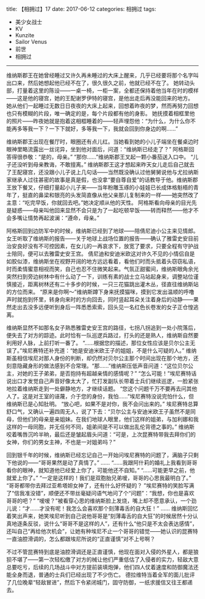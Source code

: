 title: 【相拥过】17
date: 2017-06-12
categories: 相拥过
tags:
- 美少女战士
- KV
- Kunzite
- Sailor Venus
- 前世
- 相拥过
---

维纳斯郡王在她曾经睡过又许久再未睡过的大床上醒来，几乎已经要将那个名字叫出口来，然后她想起他已经不在了，很久很久之前，他就已经不在了。<!--more-->
她转动头部，打量着这里的陈设——一桌一椅，一柜一案，全都还保持着他当年在时的模样——这是他的寝宫，她的王配谢罗伊特的寝宫，是他出走后再没能回来的地方。
她从他们一起睡过无数日日夜夜的大床上起来，回想着昨夜的梦，然而再努力回想也只有模糊的片段，唯一确定的是，每个片段都有他的身影。
她抚摸着相框里他的照片——昨夜她就是抱着这相框睡着的——轻声埋怨他：“为什么，为什么你不能再多等我一下？一下下就好，多等我一下，我就会回到你身边的啊……”

维纳斯郡王出现在餐厅时，眼圈还有点儿红。当她看到她的小儿子端坐在餐桌边时眼神里略流露出一丝诧异，坐到他对面后，问道：“维纳斯已经走了？”
阿格斯回答得很恭敬：“是的，母亲。”
“那你……”维纳斯郡王叉起一颗小番茄送入口中。
“儿子还没听到母亲教诲，不敢擅离。”
维纳斯郡王这才想起来昨天女儿走后自己就去了王配寝宫，还没跟小儿子说上几句话——当然既没确认过他舅舅说他与尤拉纳斯家继承人过往甚密的故事是真是假，也没拿“要自尊自爱”的话教导于他。维纳斯郡王放下餐叉，仔细打量起小儿子来——当年粉雕玉琢的小娃娃已长成体格魁梧的青年了，挺直的鼻梁和银亮的头发简直像从他父亲那儿复制来的一样——她突然改了主意：“吃完早饭，你就回去吧。”她决定顺从他的天性。
阿格斯看向母亲的目光先是疑惑——母亲叫他回来显然不会只是为了一起吃顿早饭——转而释然——他才不会多嘴让情势再起波澜：“遵命，母亲。”

阿格斯回到边防军中的时候，维纳斯已经到了地球——陪倩尼迪小公主来见情郎。女王听取了维纳斯的报告——关于地球上战场位置的报告——确认了雅雷史安目前治安良好没有不可控因素，在女儿的一再哀求下，放宽了要求，只要全程有守护战士陪同，便可以去雅雷史安王宫。
倩尼迪和安迪米欧这对许久不见的小情侣自是如胶似漆，维纳斯坐在视野开阔的地方远远看着，看他们时而头抵着头窃窃私语，时而柔情蜜意相视而笑，自己也忍不住微笑起来。气氛正甜蜜间，维纳斯眼角余光突然扫到旁边树林中有什么动了一下，训练有素的战士立马站起身来，调整站位谨慎接近，距离树林还有二十多步的时候，一只三花猫跳出灌木丛，径直往维纳斯站的方位而来。
“原来是你啊～”维纳斯蹲下身来抚摸猫咪，摸到它发出温顺的呼噜声时就抱到怀里，转身向来时的方向回去，同时竖起耳朵关注着身后的动静——果然走出去没多远便听到身后一阵悉悉索索，回头见一名红色长卷发的女子正仓惶逃离。

维纳斯显然不如那名女子熟悉雅雷史安王宫的路径，七拐八拐追到一处小院落后，便失去了对方的踪迹。此时恰有一队巡逻兵路过，打头的还是熟人，维纳斯自然要利用好人脉，上前打听一番了。
“……根据您的描述，那位女性应该是贝尔公主无误了。”埃尼赛特还补充道：“她是安迪米欧王子的姐姐，不是什么可疑的人。”
维纳斯虽相信埃尼对那人身份的判断，却仍然对贝尔公主那个时间出现在那个地方，还刻意隐藏身形的做法感到不合常理。“那……”维纳斯压低声音问道：“这位贝尔公主，对她的王子弟弟，是否抱持有超越亲情的感情呢？”
“怎么可能！”埃尼赛特话说出口才发觉自己声音好像太大了，忙打发副队长带着士兵们继续巡逻，一脸紧张地拉着维纳斯走到一处僻静地方，才继续话题。
“您这个问题千万不要再去问其他人了。这是对王室的诬蔑，介于您的身份，我怕……”埃尼赛特没说完怕什么，但维纳斯已是心知肚明。
“放心吧，如果不是对你，我不会问出来的。”
埃尼赛特总算舒口气，又确认一遍四周无人，说了下去：“贝尔公主与安迪米欧王子虽然不是同母，但他们的母亲是亲姐妹。在我们地球人眼里，他们这样的姐弟，与加利娜和我这样的一母同胞，并无任何不同，姐弟间是不可以做出乱伦背德之事的。”
维纳斯咬着嘴唇沉吟半晌，最后还是皱起眉头问道：“可是，上次昆赛特带我去拜你们的女神，你们的男女主神，不也是一对姐弟吗？”

回到银千年的时候，维纳斯已经忘记自己一开始问埃尼赛特的问题了，满脑子只剩下他说的——“哥哥果然是动了真情了。”
……
“……我跟阿什莉的婚礼上我看到哥哥看你的眼神，就知道他已经爱上你了，可能他还不自知。”
“……可能更早之前，他就爱上你了。”
“一定是这样的！我们是双胞胎兄弟嗳，哥哥的心思我最明白了。”
“哥哥都带你去拜过亚希塔妲女神了，还有什么好怀疑的？ ”埃尼赛特的笑脸写满了“信我准没错”，顺便还不带丝毫疑问语气地问了个“问题”：“我想，你也是喜欢哥哥的吧？”
“嗳嗳？”被看穿心思的维纳斯脸上发烧，嘴上却不愿意承认，一个劲儿说：“才……才没有呢！我怎么会喜欢那个刻薄毒舌的自大狂！”
……
维纳斯回忆着笑出声来，她笑埃尼听到自己说他哥哥是“刻薄毒舌的自大狂”的时候居然十分认真地逐条反驳，说什么“哥哥不是这样的人”，还有什么“他只是不太会表达感情”，还叫自己“再给他次机会”，让她有种埃尼不止一个哥哥的错觉——她认识的昆赛特一直油腔滑调的，怎么都跟埃尼所说的“正直谨慎”对不上号啊？

不过不管昆赛特到底是油腔滑调还是正直谨慎，他现在面对入侵的外星人，都是狼狈不堪了——第一次轻松缴了对方的械让他们严重低估了入侵者的实力，轻敌大意总要吃亏，后续的几场战斗中对方提前装填炮弹，他们四人仗着速度和防御魔法还能全身而退，普通的士兵们已经出现了不少伤亡。
德拉维特当着全军的面儿批评了几位晚辈“轻敌冒进”，然后下令紧闭城门，固守防御，一纸求援信又往王都递去。